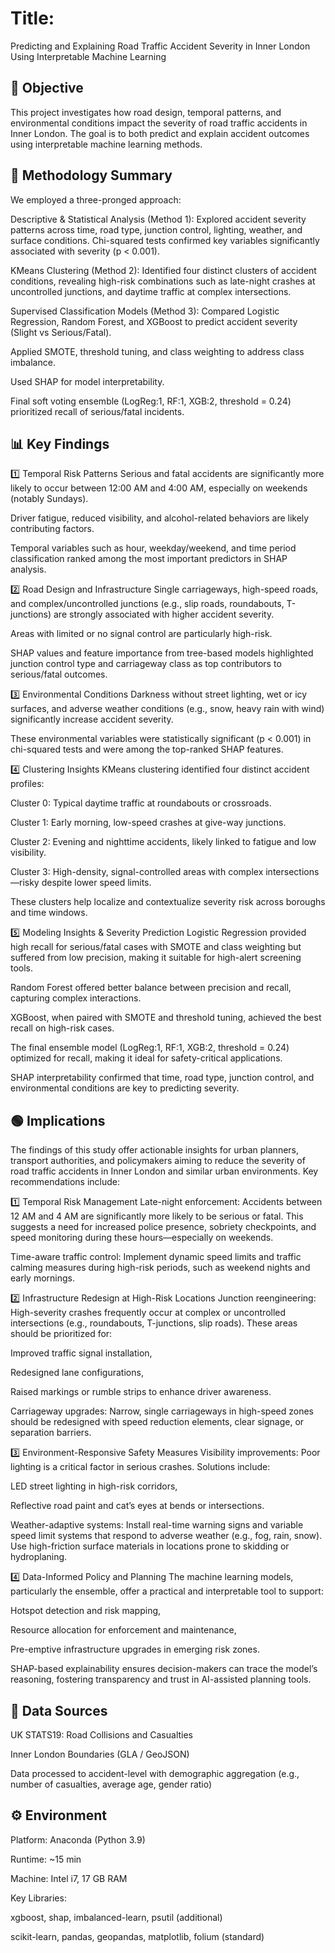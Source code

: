 # Title:
Predicting and Explaining Road Traffic Accident Severity in Inner London Using Interpretable Machine Learning

## 📍 Objective
This project investigates how road design, temporal patterns, and environmental conditions impact the severity of road traffic accidents in Inner London. The goal is to both predict and explain accident outcomes using interpretable machine learning methods.

## 🧠 Methodology Summary
We employed a three-pronged approach:

Descriptive & Statistical Analysis (Method 1):
Explored accident severity patterns across time, road type, junction control, lighting, weather, and surface conditions. Chi-squared tests confirmed key variables significantly associated with severity (p < 0.001).

KMeans Clustering (Method 2):
Identified four distinct clusters of accident conditions, revealing high-risk combinations such as late-night crashes at uncontrolled junctions, and daytime traffic at complex intersections.

Supervised Classification Models (Method 3):
Compared Logistic Regression, Random Forest, and XGBoost to predict accident severity (Slight vs Serious/Fatal).

Applied SMOTE, threshold tuning, and class weighting to address class imbalance.

Used SHAP for model interpretability.

Final soft voting ensemble (LogReg:1, RF:1, XGB:2, threshold = 0.24) prioritized recall of serious/fatal incidents.

## 📊 Key Findings
1️⃣ Temporal Risk Patterns
Serious and fatal accidents are significantly more likely to occur between 12:00 AM and 4:00 AM, especially on weekends (notably Sundays).

Driver fatigue, reduced visibility, and alcohol-related behaviors are likely contributing factors.

Temporal variables such as hour, weekday/weekend, and time period classification ranked among the most important predictors in SHAP analysis.

2️⃣ Road Design and Infrastructure
Single carriageways, high-speed roads, and complex/uncontrolled junctions (e.g., slip roads, roundabouts, T-junctions) are strongly associated with higher accident severity.

Areas with limited or no signal control are particularly high-risk.

SHAP values and feature importance from tree-based models highlighted junction control type and carriageway class as top contributors to serious/fatal outcomes.

3️⃣ Environmental Conditions
Darkness without street lighting, wet or icy surfaces, and adverse weather conditions (e.g., snow, heavy rain with wind) significantly increase accident severity.

These environmental variables were statistically significant (p < 0.001) in chi-squared tests and were among the top-ranked SHAP features.

4️⃣ Clustering Insights
KMeans clustering identified four distinct accident profiles:

Cluster 0: Typical daytime traffic at roundabouts or crossroads.

Cluster 1: Early morning, low-speed crashes at give-way junctions.

Cluster 2: Evening and nighttime accidents, likely linked to fatigue and low visibility.

Cluster 3: High-density, signal-controlled areas with complex intersections—risky despite lower speed limits.

These clusters help localize and contextualize severity risk across boroughs and time windows.

5️⃣ Modeling Insights & Severity Prediction
Logistic Regression provided high recall for serious/fatal cases with SMOTE and class weighting but suffered from low precision, making it suitable for high-alert screening tools.

Random Forest offered better balance between precision and recall, capturing complex interactions.

XGBoost, when paired with SMOTE and threshold tuning, achieved the best recall on high-risk cases.

The final ensemble model (LogReg:1, RF:1, XGB:2, threshold = 0.24) optimized for recall, making it ideal for safety-critical applications.

SHAP interpretability confirmed that time, road type, junction control, and environmental conditions are key to predicting severity.

## 🟢 Implications 
The findings of this study offer actionable insights for urban planners, transport authorities, and policymakers aiming to reduce the severity of road traffic accidents in Inner London and similar urban environments. Key recommendations include:

1️⃣ Temporal Risk Management
Late-night enforcement:
Accidents between 12 AM and 4 AM are significantly more likely to be serious or fatal. This suggests a need for increased police presence, sobriety checkpoints, and speed monitoring during these hours—especially on weekends.

Time-aware traffic control:
Implement dynamic speed limits and traffic calming measures during high-risk periods, such as weekend nights and early mornings.

2️⃣ Infrastructure Redesign at High-Risk Locations
Junction reengineering:
High-severity crashes frequently occur at complex or uncontrolled intersections (e.g., roundabouts, T-junctions, slip roads). These areas should be prioritized for:

Improved traffic signal installation,

Redesigned lane configurations,

Raised markings or rumble strips to enhance driver awareness.

Carriageway upgrades:
Narrow, single carriageways in high-speed zones should be redesigned with speed reduction elements, clear signage, or separation barriers.

3️⃣ Environment-Responsive Safety Measures
Visibility improvements:
Poor lighting is a critical factor in serious crashes. Solutions include:

LED street lighting in high-risk corridors,

Reflective road paint and cat’s eyes at bends or intersections.

Weather-adaptive systems:
Install real-time warning signs and variable speed limit systems that respond to adverse weather (e.g., fog, rain, snow).
Use high-friction surface materials in locations prone to skidding or hydroplaning.

4️⃣ Data-Informed Policy and Planning
The machine learning models, particularly the ensemble, offer a practical and interpretable tool to support:

Hotspot detection and risk mapping,

Resource allocation for enforcement and maintenance,

Pre-emptive infrastructure upgrades in emerging risk zones.

SHAP-based explainability ensures decision-makers can trace the model’s reasoning, fostering transparency and trust in AI-assisted planning tools.

## 📁 Data Sources
UK STATS19: Road Collisions and Casualties

Inner London Boundaries (GLA / GeoJSON)

Data processed to accident-level with demographic aggregation (e.g., number of casualties, average age, gender ratio)

## ⚙️ Environment
Platform: Anaconda (Python 3.9)

Runtime: ~15 min

Machine: Intel i7, 17 GB RAM

Key Libraries:

xgboost, shap, imbalanced-learn, psutil (additional)

scikit-learn, pandas, geopandas, matplotlib, folium (standard)




